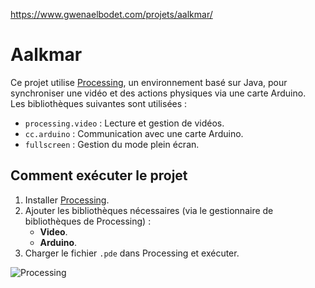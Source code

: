 https://www.gwenaelbodet.com/projets/aalkmar/

# Aalkmar

Ce projet utilise [Processing](https://processing.org/), un environnement basé sur Java, pour synchroniser une vidéo et des actions physiques via une carte Arduino.  
Les bibliothèques suivantes sont utilisées :  
- `processing.video` : Lecture et gestion de vidéos.  
- `cc.arduino` : Communication avec une carte Arduino.  
- `fullscreen` : Gestion du mode plein écran.

## Comment exécuter le projet

1. Installer [Processing](https://processing.org/download/).
2. Ajouter les bibliothèques nécessaires (via le gestionnaire de bibliothèques de Processing) :
   - **Video**.
   - **Arduino**.
3. Charger le fichier `.pde` dans Processing et exécuter.


![Processing](https://img.shields.io/badge/Processing-3.5.4-0096D6?logo=processing&logoColor=white)
